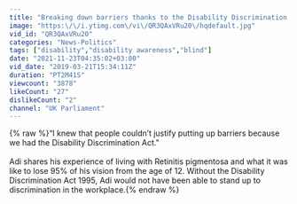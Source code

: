 ```yaml
---
title: "Breaking down barriers thanks to the Disability Discrimination Act #YourStoryOurHistory"
image: "https:\/\/i.ytimg.com\/vi\/QR3QAxVRu20\/hqdefault.jpg"
vid_id: "QR3QAxVRu20"
categories: "News-Politics"
tags: ["disability","disability awareness","blind"]
date: "2021-11-23T04:35:02+03:00"
vid_date: "2019-03-21T15:34:11Z"
duration: "PT2M41S"
viewcount: "3878"
likeCount: "27"
dislikeCount: "2"
channel: "UK Parliament"
---
```

{% raw %}“I knew that people couldn’t justify putting up barriers because we had the Disability Discrimination Act.&quot;<br /><br />Adi shares his experience of living with Retinitis pigmentosa and what it was like to lose 95% of his vision from the age of 12. Without the Disability Discrimination Act 1995, Adi would not have been able to stand up to discrimination in the workplace.{% endraw %}
